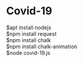 # Covid-19

$apt install nodejs <br>
$npm install request <br>
$npm install chalk <br>
$npm install chalk-animation <br>
$node covid-19.js <br>
